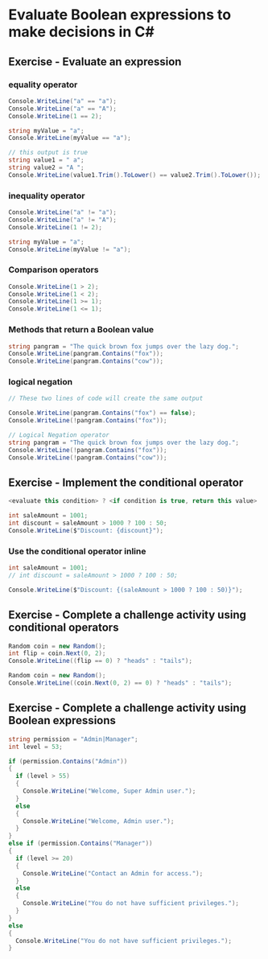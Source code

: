 # Evaluate Boolean expressions to make decisions in C\#

## Exercise - Evaluate an expression

### equality operator

```c#
Console.WriteLine("a" == "a");
Console.WriteLine("a" == "A");
Console.WriteLine(1 == 2);

string myValue = "a";
Console.WriteLine(myValue == "a");

// this output is true
string value1 = " a";
string value2 = "A ";
Console.WriteLine(value1.Trim().ToLower() == value2.Trim().ToLower());
```

### inequality operator

```c#
Console.WriteLine("a" != "a");
Console.WriteLine("a" != "A");
Console.WriteLine(1 != 2);

string myValue = "a";
Console.WriteLine(myValue != "a");
```

### Comparison operators

```c#
Console.WriteLine(1 > 2);
Console.WriteLine(1 < 2);
Console.WriteLine(1 >= 1);
Console.WriteLine(1 <= 1);
```

### Methods that return a Boolean value

```c#
string pangram = "The quick brown fox jumps over the lazy dog.";
Console.WriteLine(pangram.Contains("fox"));
Console.WriteLine(pangram.Contains("cow"));
```

### logical negation

```c#
// These two lines of code will create the same output

Console.WriteLine(pangram.Contains("fox") == false);
Console.WriteLine(!pangram.Contains("fox"));

// Logical Negation operator
string pangram = "The quick brown fox jumps over the lazy dog.";
Console.WriteLine(!pangram.Contains("fox"));
Console.WriteLine(!pangram.Contains("cow"));
```

## Exercise - Implement the conditional operator

```c#
<evaluate this condition> ? <if condition is true, return this value> : <if condition is false, return this value>
```

```c#
int saleAmount = 1001;
int discount = saleAmount > 1000 ? 100 : 50;
Console.WriteLine($"Discount: {discount}");
```

### Use the conditional operator inline

```c#
int saleAmount = 1001;
// int discount = saleAmount > 1000 ? 100 : 50;

Console.WriteLine($"Discount: {(saleAmount > 1000 ? 100 : 50)}");
```

## Exercise - Complete a challenge activity using conditional operators

```c#
Random coin = new Random();
int flip = coin.Next(0, 2);
Console.WriteLine((flip == 0) ? "heads" : "tails");
```

```c#
Random coin = new Random();
Console.WriteLine((coin.Next(0, 2) == 0) ? "heads" : "tails");
```

## Exercise - Complete a challenge activity using Boolean expressions

```c#
string permission = "Admin|Manager";
int level = 53;

if (permission.Contains("Admin"))
{
  if (level > 55)
  {
    Console.WriteLine("Welcome, Super Admin user.");
  }
  else
  {
    Console.WriteLine("Welcome, Admin user.");
  }
}
else if (permission.Contains("Manager"))
{
  if (level >= 20)
  {
    Console.WriteLine("Contact an Admin for access.");
  }
  else
  {
    Console.WriteLine("You do not have sufficient privileges.");
  }
}
else
{
  Console.WriteLine("You do not have sufficient privileges.");
}
```
